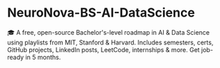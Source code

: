 # NeuroNova-BS-AI-DataScience
🎓 A free, open-source Bachelor's-level roadmap in AI &amp; Data Science using playlists from MIT, Stanford &amp; Harvard. Includes semesters, certs, GitHub projects, LinkedIn posts, LeetCode, internships &amp; more. Get job-ready in 5 months.
